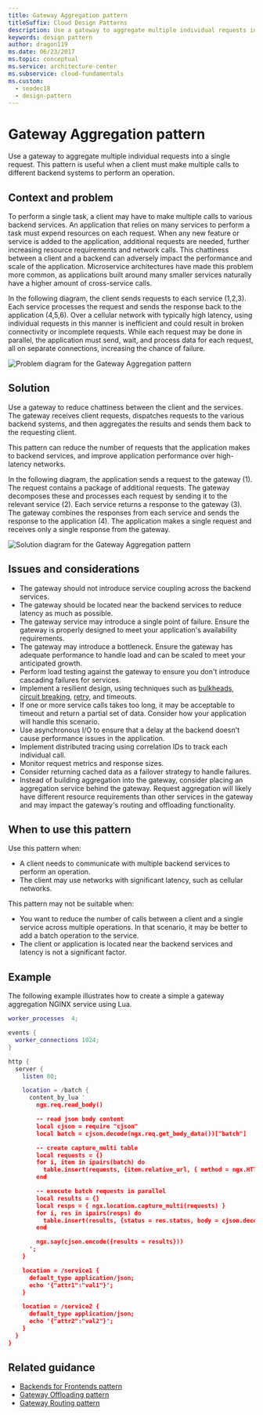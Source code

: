 ```yaml
---
title: Gateway Aggregation pattern
titleSuffix: Cloud Design Patterns
description: Use a gateway to aggregate multiple individual requests into a single request.
keywords: design pattern
author: dragon119
ms.date: 06/23/2017
ms.topic: conceptual
ms.service: architecture-center
ms.subservice: cloud-fundamentals
ms.custom:
  - seodec18
  - design-pattern
---
```


# Gateway Aggregation pattern

Use a gateway to aggregate multiple individual requests into a single request. This pattern is useful when a client must make multiple calls to different backend systems to perform an operation.

## Context and problem

To perform a single task, a client may have to make multiple calls to various backend services. An application that relies on many services to perform a task must expend resources on each request. When any new feature or service is added to the application, additional requests are needed, further increasing resource requirements and network calls. This chattiness between a client and a backend can adversely impact the performance and scale of the application.  Microservice architectures have made this problem more common, as applications built around many smaller services naturally have a higher amount of cross-service calls.

In the following diagram, the client sends requests to each service (1,2,3). Each service processes the request and sends the response back to the application (4,5,6). Over a cellular network with typically high latency, using individual requests in this manner is inefficient and could result in broken connectivity or incomplete requests. While each request may be done in parallel, the application must send, wait, and process data for each request, all on separate connections, increasing the chance of failure.

![Problem diagram for the Gateway Aggregation pattern](./_images/gateway-aggregation-problem.png)

## Solution

Use a gateway to reduce chattiness between the client and the services. The gateway receives client requests, dispatches requests to the various backend systems, and then aggregates the results and sends them back to the requesting client.

This pattern can reduce the number of requests that the application makes to backend services, and improve application performance over high-latency networks.

In the following diagram, the application sends a request to the gateway (1). The request contains a package of additional requests. The gateway decomposes these and processes each request by sending it to the relevant service (2). Each service returns a response to the gateway (3). The gateway combines the responses from each service and sends the response to the application (4). The application makes a single request and receives only a single response from the gateway.

![Solution diagram for the Gateway Aggregation pattern](./_images/gateway-aggregation.png)

## Issues and considerations

- The gateway should not introduce service coupling across the backend services.
- The gateway should be located near the backend services to reduce latency as much as possible.
- The gateway service may introduce a single point of failure. Ensure the gateway is properly designed to meet your application's availability requirements.
- The gateway may introduce a bottleneck. Ensure the gateway has adequate performance to handle load and can be scaled to meet your anticipated growth.
- Perform load testing against the gateway to ensure you don't introduce cascading failures for services.
- Implement a resilient design, using techniques such as [bulkheads][bulkhead], [circuit breaking][circuit-breaker], [retry][retry], and timeouts.
- If one or more service calls takes too long, it may be acceptable to timeout and return a partial set of data. Consider how your application will handle this scenario.
- Use asynchronous I/O to ensure that a delay at the backend doesn't cause performance issues in the application.
- Implement distributed tracing using correlation IDs to track each individual call.
- Monitor request metrics and response sizes.
- Consider returning cached data as a failover strategy to handle failures.
- Instead of building aggregation into the gateway, consider placing an aggregation service behind the gateway. Request aggregation will likely have different resource requirements than other services in the gateway and may impact the gateway's routing and offloading functionality.

## When to use this pattern

Use this pattern when:

- A client needs to communicate with multiple backend services to perform an operation.
- The client may use networks with significant latency, such as cellular networks.

This pattern may not be suitable when:

- You want to reduce the number of calls between a client and a single service across multiple operations. In that scenario, it may be better to add a batch operation to the service.
- The client or application is located near the backend services and latency is not a significant factor.

## Example

The following example illustrates how to create a simple a gateway aggregation NGINX service using Lua.

```lua
worker_processes  4;

events {
  worker_connections 1024;
}

http {
  server {
    listen 80;

    location = /batch {
      content_by_lua '
        ngx.req.read_body()

        -- read json body content
        local cjson = require "cjson"
        local batch = cjson.decode(ngx.req.get_body_data())["batch"]

        -- create capture_multi table
        local requests = {}
        for i, item in ipairs(batch) do
          table.insert(requests, {item.relative_url, { method = ngx.HTTP_GET}})
        end

        -- execute batch requests in parallel
        local results = {}
        local resps = { ngx.location.capture_multi(requests) }
        for i, res in ipairs(resps) do
          table.insert(results, {status = res.status, body = cjson.decode(res.body), header = res.header})
        end

        ngx.say(cjson.encode({results = results}))
      ';
    }

    location = /service1 {
      default_type application/json;
      echo '{"attr1":"val1"}';
    }

    location = /service2 {
      default_type application/json;
      echo '{"attr2":"val2"}';
    }
  }
}
```

## Related guidance

- [Backends for Frontends pattern](./backends-for-frontends.md)
- [Gateway Offloading pattern](./gateway-offloading.md)
- [Gateway Routing pattern](./gateway-routing.md)

[bulkhead]: ./bulkhead.md
[circuit-breaker]: ./circuit-breaker.md
[retry]: ./retry.md